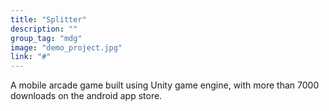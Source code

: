 ```yaml
---
title: "Splitter"
description: ""
group_tag: "mdg"
image: "demo_project.jpg" 
link: "#"
---
```


A mobile arcade game built using Unity game engine, with more than 7000 downloads on the android app store.